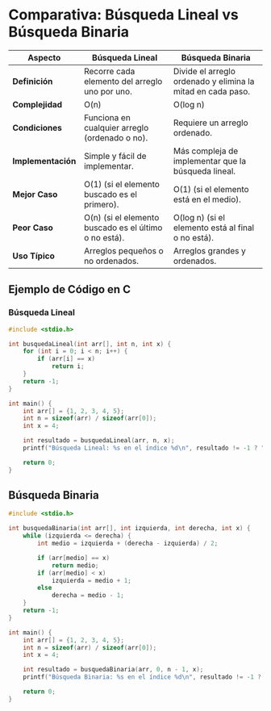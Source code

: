 # Comparativa: Búsqueda Lineal vs Búsqueda Binaria

| Aspecto           | Búsqueda Lineal                                      | Búsqueda Binaria                                      |
|-------------------|------------------------------------------------------|-------------------------------------------------------|
| **Definición**    | Recorre cada elemento del arreglo uno por uno.       | Divide el arreglo ordenado y elimina la mitad en cada paso. |
| **Complejidad**   | O(n)                                                 | O(log n)                                              |
| **Condiciones**   | Funciona en cualquier arreglo (ordenado o no).       | Requiere un arreglo ordenado.                         |
| **Implementación**| Simple y fácil de implementar.                       | Más compleja de implementar que la búsqueda lineal.   |
| **Mejor Caso**    | O(1) (si el elemento buscado es el primero).         | O(1) (si el elemento está en el medio).               |
| **Peor Caso**     | O(n) (si el elemento buscado es el último o no está).| O(log n) (si el elemento está al final o no está).    |
| **Uso Típico**    | Arreglos pequeños o no ordenados.                    | Arreglos grandes y ordenados.                         |

## Ejemplo de Código en C

### Búsqueda Lineal

```c
#include <stdio.h>

int busquedaLineal(int arr[], int n, int x) {
    for (int i = 0; i < n; i++) {
        if (arr[i] == x)
            return i;
    }
    return -1;
}

int main() {
    int arr[] = {1, 2, 3, 4, 5};
    int n = sizeof(arr) / sizeof(arr[0]);
    int x = 4;

    int resultado = busquedaLineal(arr, n, x);
    printf("Búsqueda Lineal: %s en el índice %d\n", resultado != -1 ? "Encontrado" : "No encontrado", resultado);

    return 0;
}
```

## Búsqueda Binaria
```c
#include <stdio.h>

int busquedaBinaria(int arr[], int izquierda, int derecha, int x) {
    while (izquierda <= derecha) {
        int medio = izquierda + (derecha - izquierda) / 2;

        if (arr[medio] == x)
            return medio;
        if (arr[medio] < x)
            izquierda = medio + 1;
        else
            derecha = medio - 1;
    }
    return -1;
}

int main() {
    int arr[] = {1, 2, 3, 4, 5};
    int n = sizeof(arr) / sizeof(arr[0]);
    int x = 4;

    int resultado = busquedaBinaria(arr, 0, n - 1, x);
    printf("Búsqueda Binaria: %s en el índice %d\n", resultado != -1 ? "Encontrado" : "No encontrado", resultado);

    return 0;
}